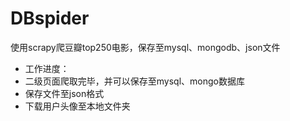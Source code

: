 # DBspider
使用scrapy爬豆瓣top250电影，保存至mysql、mongodb、json文件


- 工作进度：
 - 二级页面爬取完毕，并可以保存至mysql、mongo数据库
 - 保存文件至json格式
 - 下载用户头像至本地文件夹
